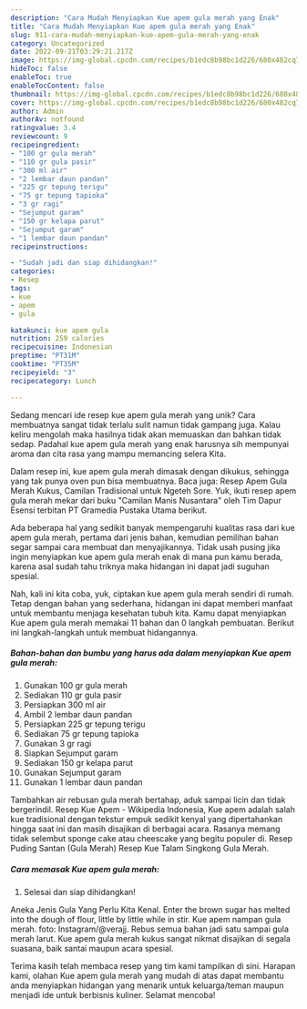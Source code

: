 ```yaml
---
description: "Cara Mudah Menyiapkan Kue apem gula merah yang Enak"
title: "Cara Mudah Menyiapkan Kue apem gula merah yang Enak"
slug: 911-cara-mudah-menyiapkan-kue-apem-gula-merah-yang-enak
category: Uncategorized
date: 2022-09-21T03:29:21.217Z
image: https://img-global.cpcdn.com/recipes/b1edc8b98bc1d226/680x482cq70/kue-apem-gula-merah-foto-resep-utama.jpg
hideToc: false
enableToc: true
enableTocContent: false
thumbnail: https://img-global.cpcdn.com/recipes/b1edc8b98bc1d226/680x482cq70/kue-apem-gula-merah-foto-resep-utama.jpg
cover: https://img-global.cpcdn.com/recipes/b1edc8b98bc1d226/680x482cq70/kue-apem-gula-merah-foto-resep-utama.jpg
author: Admin
authorAv: notfound
ratingvalue: 3.4
reviewcount: 9
recipeingredient:
- "100 gr gula merah"
- "110 gr gula pasir"
- "300 ml air"
- "2 lembar daun pandan"
- "225 gr tepung terigu"
- "75 gr tepung tapioka"
- "3 gr ragi"
- "Sejumput garam"
- "150 gr kelapa parut"
- "Sejumput garam"
- "1 lembar daun pandan"
recipeinstructions:

- "Sudah jadi dan siap dihidangkan!"
categories:
- Resep
tags:
- kue
- apem
- gula

katakunci: kue apem gula 
nutrition: 259 calories
recipecuisine: Indonesian
preptime: "PT31M"
cooktime: "PT35M"
recipeyield: "3"
recipecategory: Lunch

---
```





Sedang mencari ide resep kue apem gula merah yang unik? Cara membuatnya sangat tidak terlalu sulit namun tidak gampang juga. Kalau keliru mengolah maka hasilnya tidak akan memuaskan dan bahkan tidak sedap. Padahal kue apem gula merah yang enak harusnya sih mempunyai aroma dan cita rasa yang mampu memancing selera Kita.





Dalam resep ini, kue apem gula merah dimasak dengan dikukus, sehingga yang tak punya oven pun bisa membuatnya. Baca juga: Resep Apem Gula Merah Kukus, Camilan Tradisional untuk Ngeteh Sore. Yuk, ikuti resep apem gula merah mekar dari buku &#34;Camilan Manis Nusantara&#34; oleh Tim Dapur Esensi terbitan PT Gramedia Pustaka Utama berikut.

Ada beberapa hal yang sedikit banyak mempengaruhi kualitas rasa dari kue apem gula merah, pertama dari jenis bahan, kemudian pemilihan bahan segar sampai cara membuat dan menyajikannya. Tidak usah pusing jika ingin menyiapkan kue apem gula merah enak di mana pun kamu berada, karena asal sudah tahu triknya maka hidangan ini dapat jadi suguhan spesial.






Nah, kali ini kita coba, yuk, ciptakan kue apem gula merah sendiri di rumah. Tetap dengan bahan yang sederhana, hidangan ini dapat memberi manfaat untuk membantu menjaga kesehatan tubuh kita. Kamu dapat menyiapkan Kue apem gula merah memakai 11 bahan dan 0 langkah pembuatan. Berikut ini langkah-langkah untuk membuat hidangannya.

<!--inarticleads1-->

##### Bahan-bahan dan bumbu yang harus ada dalam menyiapkan Kue apem gula merah:

1. Gunakan 100 gr gula merah
1. Sediakan 110 gr gula pasir
1. Persiapkan 300 ml air
1. Ambil 2 lembar daun pandan
1. Persiapkan 225 gr tepung terigu
1. Sediakan 75 gr tepung tapioka
1. Gunakan 3 gr ragi
1. Siapkan Sejumput garam
1. Sediakan 150 gr kelapa parut
1. Gunakan Sejumput garam
1. Gunakan 1 lembar daun pandan


Tambahkan air rebusan gula merah bertahap, aduk sampai licin dan tidak bergerindil. Resep Kue Apem - Wikipedia Indonesia, Kue apem adalah salah kue tradisional dengan tekstur empuk sedikit kenyal yang dipertahankan hingga saat ini dan masih disajikan di berbagai acara. Rasanya memang tidak selembut sponge cake atau cheescake yang begitu populer di. Resep Puding Santan (Gula Merah) Resep Kue Talam Singkong Gula Merah. 

<!--inarticleads2-->

##### Cara memasak Kue apem gula merah:


1. Selesai dan siap dihidangkan!

Aneka Jenis Gula Yang Perlu Kita Kenal. Enter the brown sugar has melted into the dough of flour, little by little while in stir. Kue apem nampan gula merah. foto: Instagram/@verajj. Rebus semua bahan jadi satu sampai gula merah larut. Kue apem gula merah kukus sangat nikmat disajikan di segala suasana, baik santai maupun acara spesial. 

Terima kasih telah membaca resep yang tim kami tampilkan di sini. Harapan kami, olahan Kue apem gula merah yang mudah di atas dapat membantu anda menyiapkan hidangan yang menarik untuk keluarga/teman maupun menjadi ide untuk berbisnis kuliner. Selamat mencoba!
